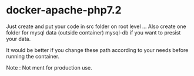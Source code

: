 # docker-apache-php7.2

Just create and put your code in src folder on root level ... Also create one folder for mysql data (outside container) mysql-db if you want to presist your data.

It would be better if you change these path according to your needs before running the container.

Note : Not ment for production use.
